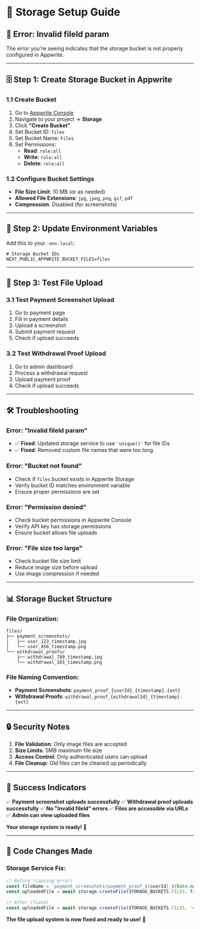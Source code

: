 # 📁 Storage Setup Guide

## 🚨 **Error: Invalid fileId param**

The error you're seeing indicates that the storage bucket is not properly configured in Appwrite.

---

## 🗄️ **Step 1: Create Storage Bucket in Appwrite**

### **1.1 Create Bucket**
1. Go to [Appwrite Console](https://console.appwrite.io)
2. Navigate to your project → **Storage**
3. Click **"Create Bucket"**
4. Set Bucket ID: `files`
5. Set Bucket Name: `Files`
6. Set Permissions:
   - **Read**: `role:all`
   - **Write**: `role:all`
   - **Delete**: `role:all`

### **1.2 Configure Bucket Settings**
- **File Size Limit**: 10 MB (or as needed)
- **Allowed File Extensions**: `jpg`, `jpeg`, `png`, `gif`, `pdf`
- **Compression**: Disabled (for screenshots)

---

## 🔧 **Step 2: Update Environment Variables**

Add this to your `.env.local`:

```env
# Storage Bucket IDs
NEXT_PUBLIC_APPWRITE_BUCKET_FILES=files
```

---

## 🚀 **Step 3: Test File Upload**

### **3.1 Test Payment Screenshot Upload**
1. Go to payment page
2. Fill in payment details
3. Upload a screenshot
4. Submit payment request
5. Check if upload succeeds

### **3.2 Test Withdrawal Proof Upload**
1. Go to admin dashboard
2. Process a withdrawal request
3. Upload payment proof
4. Check if upload succeeds

---

## 🛠️ **Troubleshooting**

### **Error: "Invalid fileId param"**
- ✅ **Fixed**: Updated storage service to use `'unique()'` for file IDs
- ✅ **Fixed**: Removed custom file names that were too long

### **Error: "Bucket not found"**
- Check if `files` bucket exists in Appwrite Storage
- Verify bucket ID matches environment variable
- Ensure proper permissions are set

### **Error: "Permission denied"**
- Check bucket permissions in Appwrite Console
- Verify API key has storage permissions
- Ensure bucket allows file uploads

### **Error: "File size too large"**
- Check bucket file size limit
- Reduce image size before upload
- Use image compression if needed

---

## 📊 **Storage Bucket Structure**

### **File Organization:**
```
files/
├── payment_screenshots/
│   ├── user_123_timestamp.jpg
│   └── user_456_timestamp.png
└── withdrawal_proofs/
    ├── withdrawal_789_timestamp.jpg
    └── withdrawal_101_timestamp.png
```

### **File Naming Convention:**
- **Payment Screenshots**: `payment_proof_{userId}_{timestamp}.{ext}`
- **Withdrawal Proofs**: `withdrawal_proof_{withdrawalId}_{timestamp}.{ext}`

---

## 🔒 **Security Notes**

1. **File Validation**: Only image files are accepted
2. **Size Limits**: 5MB maximum file size
3. **Access Control**: Only authenticated users can upload
4. **File Cleanup**: Old files can be cleaned up periodically

---

## 🎉 **Success Indicators**

✅ **Payment screenshot uploads successfully**
✅ **Withdrawal proof uploads successfully**
✅ **No "Invalid fileId" errors**
✅ **Files are accessible via URLs**
✅ **Admin can view uploaded files**

**Your storage system is ready!** 🚀

---

## 📝 **Code Changes Made**

### **Storage Service Fix:**
```typescript
// Before (causing error)
const fileName = `payment_screenshots/payment_proof_${userId}_${Date.now()}.${file.name.split('.').pop()}`;
const uploadedFile = await storage.createFile(STORAGE_BUCKETS.FILES, fileName, file);

// After (fixed)
const uploadedFile = await storage.createFile(STORAGE_BUCKETS.FILES, 'unique()', file);
```

**The file upload system is now fixed and ready to use!** 🎉
